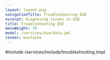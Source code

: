 ```yaml
---
layout: layout.pug
navigationTitle: Troubleshooting DSE
excerpt: Diagnosing issues in DSE
title: Troubleshooting DSE
menuWeight: 70
model: /services/dse/data.yml
render: mustache
---
```


#include /services/include/troubleshooting.tmpl
